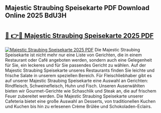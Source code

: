 ## Majestic Straubing Speisekarte PDF Download Online 2025 BdU3H

# <h2><a href="http://gc5lfz.nevu.top/?p=Majestic+Straubing+Speisekarte">🔗 👉🔴 Majestic Straubing Speisekarte 2025 PDF</a></h2>

[![Majestic Straubing Speisekarte 2025 PDF](https://i.imgur.com/dBaPXMq.png)](http://gc5lfz.nevu.top/?p=Majestic+Straubing+Speisekarte)
Die Majestic Straubing Speisekarte ist nicht mehr nur eine Liste von Gerichten, die in einem Restaurant oder Café angeboten werden, sondern auch eine Gelegenheit für Sie, ein leckeres und für Sie passendes Gericht zu wählen. Auf der Majestic Straubing Speisekarte unseres Restaurants finden Sie leichte und frische Salate in unserem speziellen Bereich. Für Fleischliebhaber gibt es auf unserer Majestic Straubing Speisekarte eine Auswahl an Gerichten: Rindfleisch, Schweinefleisch, Huhn und Fisch. Unseren Auserwählten bieten wir Gourmet-Gerichte wie Schaschlik und Steak an, die auf frischem Feuer zubereitet werden. Die Majestic Straubing Speisekarte unserer Cafeteria bietet eine große Auswahl an Desserts, von traditionellen Kuchen und Kuchen bis hin zu erlesenen Crème Brûlée und Schokoladen-Eclairs.
